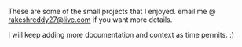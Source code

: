 These are some of the small projects that I enjoyed.
email me @ rakeshreddy27@live.com if you want more details.

I will keep adding more documentation and context as time permits. :)

